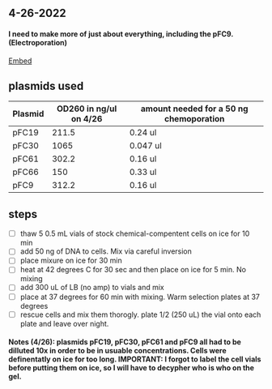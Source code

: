 ## 4-26-2022
#### I need to make more of just about everything, including the pFC9. (Electroporation)
[Embed](file:///C:/Users/rchll/Downloads/Electroporation%20of%20E.%20coli.docx.pdf)
## plasmids used 
| Plasmid | OD260 in ng/ul on 4/26| amount needed for a 50 ng chemoporation |
|--------|--------|-------|
| pFC19 | 211.5 | 0.24 ul |
| pFC30 | 1065 | 0.047 ul |
| pFC61 | 302.2 | 0.16 ul |
| pFC66 | 150 | 0.33 ul |
| pFC9 | 312.2 | 0.16 ul |

## steps
- [ ] thaw 5 0.5 mL vials of stock chemical-compentent cells on ice for 10 min 
- [ ] add 50 ng of DNA to cells. Mix via careful inversion 
- [ ] place mixure on ice for 30 min 
- [ ] heat at 42 degrees C for 30 sec and then place on ice for 5 min. No mixing 
- [ ] add 300 uL of LB (no amp) to vials and mix 
- [ ] place at 37 degrees for 60 min with mixing. Warm selection plates at 37 degrees 
- [ ] rescue cells and mix them thorogly. plate 1/2 (250 uL) the vial onto each plate and leave over night.

#### Notes (4/26): plasmids pFC19, pFC30, pFC61 and pFC9 all had to be dilluted 10x in order to be in usuable concentrations. Cells were definentatly on ice for too long. IMPORTANT: I forgot to label the cell vials before putting them on ice, so I will have to decypher who is who on the gel. 
